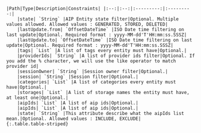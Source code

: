     |Path|Type|Description|Constraints| |:--:|:--:|:---------:|:---------:|
        |state| `String` |AIP Entity state filter|Optional. Multiple values allowed. Allowed values : GENERATED, STORED, DELETED|
        |lastUpdate.from| `OffsetDateTime` |ISO Date time filtering on last update|Optional. Required format : yyyy-MM-dd'T'HH:mm:ss.SSSZ|
        |lastUpdate.to| `OffsetDateTime` |ISO Date time filtering on last update|Optional. Required format : yyyy-MM-dd'T'HH:mm:ss.SSSZ|
        |tags| `List` |A list of tags every entity must have|Optional.|
        |providerIds| `String` |A list of provider ids filter|Optional. If you add the % character, we will use the like operator to match provider id|
        |sessionOwner| `String` |Session owner filter|Optional.|
        |session| `String` |Session filter|Optional.|
        |categories| `List` |A list of categories every entity must have|Optional.|
        |storages| `List` |A list of storage names the entity must have, at least one|Optional.|
        |aipIds| `List` |A list of aip ids|Optional.|
        |aipIds| `List` |A list of aip ids|Optional.|
        |state| `String` |This attribute describe what the aipIds list mean.|Optional. Allowed values : INCLUDE, EXCLUDE|
    {:.table.table-striped}
